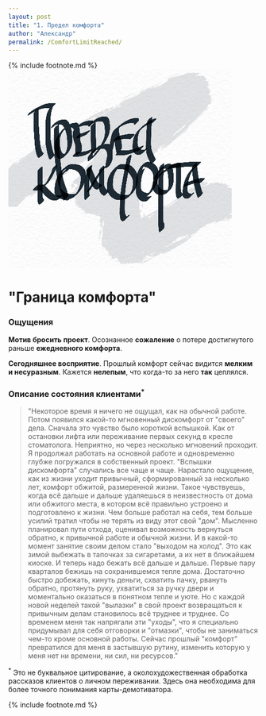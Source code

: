 ```yaml
---
layout: post
title: "1. Предел комфорта"
author: "Александр"
permalink: /ComfortLimitReached/
---
```

{% include footnote.md %}
![Предел комфорта](/_img/1.jpg)

# "Граница комфорта" 
### Ощущения

**Мотив бросить проект**. Осознанное **сожаление** о потере достигнутого раньше **ежедневного комфорта**.

**Сегодняшнее восприятие**. Прошлый комфорт сейчас видится **мелким и несуразным**. Кажется **нелепым**, что когда-то за него **так** цеплялся.

### Описание состояния клиентами<sup>*</sup>
>"Некоторое время я ничего не ощущал, как на обычной работе. Потом появился какой-то мгновенный дискомфорт от "своего" дела. Сначала это чувство было короткой вспышкой. Как от остановки лифта или переживание первых секунд в кресле стоматолога. Неприятно, но через несколько мгновений проходит. Я продолжал работать на основной работе и одновременно глубже погружался в собственный проект. "Вспышки дискомфорта" случались все чаще и чаще. Нарастало ощущение, как из жизни уходит привычный, сформированный за несколько лет, комфорт обжитой, размеренной жизни. Такое чувствуешь, когда всё дальше и дальше удаляешься в неизвестность от дома или обжитого места, в котором всё правильно устроено и подготовлено к жизни. Чем больше работал на себя, тем больше усилий тратил чтобы не терять из виду этот свой "дом". Мысленно планировал пути отхода, оценивал возможность вернуться обратно, к привычной работе и обычной жизни. И в какой-то момент занятие своим делом стало "выходом на холод". Это как зимой выбежать в тапочках за сигаретами, а их нет в ближайшем киоске. И теперь надо бежать всё дальше и дальше. Первые пару кварталов бежишь на сохранившемся тепле дома. Достаточно быстро добежать, кинуть деньги, схватить пачку, рвануть обратно, протянуть руку, ухватиться за ручку двери и моментально оказаться в понятном тепле и уюте. Но с каждой новой неделей такой "вылазки" в свой проект возвращаться к привычным делам становилось всё труднее и труднее.  Со временем меня так напрягали эти "уходы", что я специально придумывал для себя отговорки и "отмазки", чтобы не заниматься чем-то кроме основной работы. Сейчас прошлый "комфорт" превратился для меня в застывшую рутину, изменить которую у меня нет ни времени, ни сил, ни ресурсов."

<sup>*</sup> Это не буквальное цитирование, а околохудожественная обработка рассказов клиентов о личном переживании. Здесь она необходима для более точного понимания карты-демотиватора. 

{% include footnote.md %}
